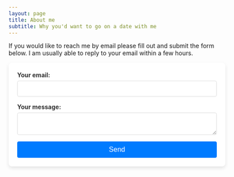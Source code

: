 ```yaml
---
layout: page
title: About me
subtitle: Why you'd want to go on a date with me
---
```


If you would like to reach me by email please fill out and submit the form below. I am usually able to reply to your email within a few hours.

<form
  id="contactForm2"
  action="https://formspree.io/f/mzzpgkgo"
  method="POST"
  style="display: flex; flex-direction: column; max-width: 500px; margin: auto; padding: 20px; border-radius: 8px; box-shadow: 0 4px 8px rgba(0, 0, 0, 0.1); backdrop-filter: blur(10px); transition: all 0.3s ease; background: rgba(255, 255, 255, 0.8); animation: fadeIn 1s ease-in-out;"
  onsubmit="handleFormSubmit2(event)"
>
  <label
    style="margin-bottom: 15px; font-weight: bold; color: #333; animation: slideIn 1s ease-out;"
  >
    Your email:
    <input
      type="email"
      name="email"
      required
      style="width: 100%; padding: 10px; margin-top: 5px; border: 1px solid #ddd; border-radius: 4px; transition: border-color 0.3s ease, box-shadow 0.3s ease;"
      onfocus="this.style.borderColor='#007bff'; this.style.boxShadow='0 0 5px rgba(0, 123, 255, 0.5)';"
      onblur="this.style.borderColor='#ddd'; this.style.boxShadow='none';"
    >
  </label>
  <label
    style="margin-bottom: 15px; font-weight: bold; color: #333; animation: slideIn 1.2s ease-out;"
  >
    Your message:
    <textarea
      name="message"
      required
      style="width: 100%; padding: 10px; margin-top: 5px; border: 1px solid #ddd; border-radius: 4px; transition: border-color 0.3s ease, box-shadow 0.3s ease;"
      onfocus="this.style.borderColor='#007bff'; this.style.boxShadow='0 0 5px rgba(0, 123, 255, 0.5)';"
      onblur="this.style.borderColor='#ddd'; this.style.boxShadow='none';"
    ></textarea>
  </label>
  <button
    type="submit"
    style="padding: 10px 20px; border: none; border-radius: 4px; background-color: #007bff; color: white; font-size: 16px; cursor: pointer; transition: background-color 0.3s ease, transform 0.3s ease; animation: slideIn 1.4s ease-out;"
    onmouseover="this.style.backgroundColor='#0056b3';"
    onmouseout="this.style.backgroundColor='#007bff';"
    onmousedown="this.style.transform='scale(0.98)';"
    onmouseup="this.style.transform='scale(1)';"
  >
    Send
  </button>
  <p id="formMessage2" style="display: none; color: #28a745; font-weight: bold; margin-top: 15px; animation: fadeIn 1s ease-in-out;"></p>
</form>

<script>
  // Keyframe animation using JavaScript
  const styleElement = document.createElement('style');
  styleElement.textContent = `
    @keyframes fadeIn {
      0% { opacity: 0; }
      100% { opacity: 1; }
    }
    @keyframes slideIn {
      0% { transform: translateX(-100%); }
      100% { transform: translateX(0); }
    }
  `;
  document.head.appendChild(styleElement);

  function handleFormSubmit2(event) {
    event.preventDefault(); // Prevent the default form submission

    var form = document.getElementById('contactForm2');
    var formMessage = document.getElementById('formMessage2');

    // Send the form data using Fetch API to Formspree
    fetch(form.action, {
      method: form.method,
      body: new FormData(form),
      headers: {
        'Accept': 'application/json'
      }
    }).then(response => {
      if (response.ok) {
        // Clear form fields
        form.reset();

        // Show a success message with animation
        formMessage.textContent = 'Your message has been sent successfully!';
        formMessage.style.display = 'block';
        formMessage.style.animation = 'fadeIn 1s ease-in-out';
      } else {
        formMessage.textContent = 'Oops! There was a problem submitting your form';
        formMessage.style.display = 'block';
        formMessage.style.animation = 'fadeIn 1s ease-in-out';
      }
    }).catch(error => {
      formMessage.textContent = 'Oops! There was a problem submitting your form';
      formMessage.style.display = 'block';
      formMessage.style.animation = 'fadeIn 1s ease-in-out';
    });
  }
</script>
